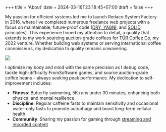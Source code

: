 +++
title = 'About'
date = 2024-03-16T23:18:45+07:00
draft = false
+++

My passion for efficient systems led me to launch Redaco System Factory in 2016, where I've completed numerous freelance web projects with a focus on maintainable, future-proof code ([DRY, YAGNI](https://www.instagram.com/p/CG3po7mhGaS), and [SOLID](https://www.instagram.com/p/CG6bWhbhLib) principles). This experience honed my attention to detail, a quality that extends to my work sourcing auction-grade coffees for [TÜR Coffee Co](https://www.behance.net/gallery/170303999/TUR), my 2022 venture. Whether building web systems or serving international coffee connoisseurs, my dedication to quality remains unwavering.

<img src="/andrew_portrait.jpg" />

I optimize my body and mind with the same precision as I debug code, tackle high-difficulty FromSoftware games, and source auction-grade coffee beans – always seeking peak performance. My dedication to self-improvement includes:
- **Fitness**: Butterfly swimming, 5K runs under 30 minutes, enhancing both physical and mental resilience
- **Discipline**: Regular caffeine fasts to maintain sensitivity and occasional water-only fasts to promote autophagy and boost long-term cellular health
- **Community**: Sharing my passion for gaming through [streaming and recorded content](https://www.twitch.tv/heinja)
